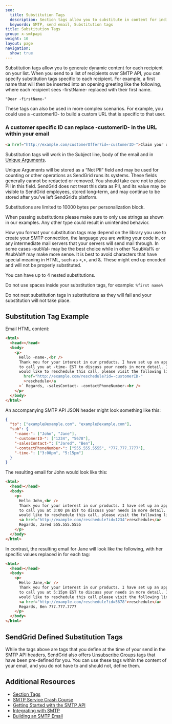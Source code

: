 ```yaml
---
seo:
  title: Substitution Tags
  description: Section tags allow you to substitute in content for individual recipients in an SMTP message.
  keywords: SMTP, send email, Substitution tags
title: Substitution Tags
group: x-smtpapi
weight: 10
layout: page
navigation:
  show: true
---
```


Substitution tags allow you to generate dynamic content for each recipient on your list. When you send to a list of recipients over SMTP API, you can specify substitution tags specific to each recipient. For example, a first name that will then be inserted into an opening greeting like the following, where each recipient sees -firstName- replaced with their first name.

```html
"Dear -firstName-"
```

These tags can also be used in more complex scenarios. For example, you could use a -customerID- to build a custom URL that is specific to that user.

### A customer specific ID can replace -customerID- in the URL within your email

```html
<a href="http://example.com/customerOffer?id=-customerID-">Claim your offer!</a>
```

<call-out>

Substitution tags will work in the Subject line, body of the email and in [Unique Arguments]({{root_url}}/for-developers/sending-email/unique-arguments/).

</call-out>

<call-out type="warning">

Unique Arguments will be stored as a “Not PII” field and may be used for counting or other operations as SendGrid runs its systems. These fields generally cannot be redacted or removed. You should take care not to place PII in this field. SendGrid does not treat this data as PII, and its value may be visible to SendGrid employees, stored long-term, and may continue to be stored after you’ve left SendGrid’s platform.

</call-out>

<call-out>

Substitutions are limited to 10000 bytes per personalization block.

</call-out>

<call-out type="warning">

When passing substitutions please make sure to only use strings as shown in our examples. Any other type could result in unintended behavior.

</call-out>

How you format your substitution tags may depend on the library you use to create your SMTP connection, the language you are writing your code in, or any intermediate mail servers that your servers will send mail through. In some cases -subVal- may be the best choice while in other %subVal% or #subVal# may make more sense. It is best to avoid characters that have special meaning in HTML, such as <,>, and &. These might end up encoded and will not be properly substituted.

<call-out>

You can have up to 4 nested substitutions.

</call-out>

<call-out type="warning">

Do not use spaces inside your substitution tags, for example: `%first name%`

</call-out>

<call-out type="warning">

Do not nest substitution tags in substitutions as they will fail and your substitution will not take place.

</call-out>

## Substitution Tag Example

Email HTML content:

```html
<html>
  <head></head>
  <body>
    <p>
      Hello -name-,<br />
      Thank you for your interest in our products. I have set up an appointment
      to call you at -time- EST to discuss your needs in more detail. If you
      would like to reschedule this call, please visit the following link: `<a
        href="http://example.com/reschedule?id=-customerID-"
        >reschedule</a
      >` Regards, -salesContact- -contactPhoneNumber-<br />
    </p>
  </body>
</html>
```

<p>An accompanying SMTP API JSON header might look something like this:</p>

```json
{
  "to": ["example@example.com", "example@example.com"],
  "sub": {
    "-name-": ["John", "Jane"],
    "-customerID-": ["1234", "5678"],
    "-salesContact-": ["Jared", "Ben"],
    "-contactPhoneNumber-": ["555.555.5555", "777.777.7777"],
    "-time-": ["3:00pm", "5:15pm"]
  }
}
```

The resulting email for John would look like this:

```html
<html>
  <head></head>
  <body>
    <p>
      Hello John,<br />
      Thank you for your interest in our products. I have set up an appointment
      to call you at 3:00 pm EST to discuss your needs in more detail. If you
      would like to reschedule this call, please visit the following link:
      <a href="http://example.com/reschedule?id=1234">reschedule</a>
      Regards, Jared 555.555.5555
    </p>
  </body>
</html>
```

In contrast, the resulting email for Jane will look like the following, with her specific values replaced in for each tag:

```html
<html>
  <head></head>
  <body>
    <p>
      Hello Jane,<br />
      Thank you for your interest in our products. I have set up an appointment
      to call you at 5:15pm EST to discuss your needs in more detail. If you
      would like to reschedule this call please visit the following link:
      <a href="http://example.com/reschedule?id=5678">reschedule</a>
      Regards, Ben 777.777.7777
    </p>
  </body>
</html>
```

## SendGrid Defined Substitution Tags

While the tags above are tags that you define at the time of your send in the SMTP API headers, SendGrid also offers [Unsubscribe Groups tags]({{root_url}}/ui/sending-email/create-and-edit-transactional-templates/) that have been pre-defined for you. You can use these tags within the content of your email, and you do not have to and should not, define them.

## Additional Resources

- [Section Tags]({{root_url}}/for-developers/sending-email/section-tags/)
- [SMTP Service Crash Course](https://sendgrid.com/blog/smtp-service-crash-course/)
- [Getting Started with the SMTP API]({{root_url}}/for-developers/sending-email/getting-started-smtp/)
- [Integrating with SMTP]({{root_url}}/for-developers/sending-email/integrating-with-the-smtp-api/)
- [Building an SMTP Email]({{root_url}}/for-developers/sending-email/building-an-smtp-email/)
